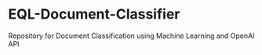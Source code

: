# EQL-Document-Classifier
Repository for Document Classification using Machine Learning and OpenAI API
